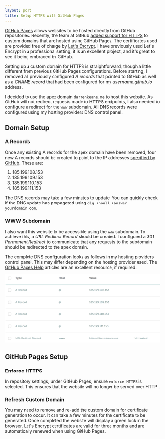 ```yaml
---
layout: post
title: Setup HTTPS with GitHub Pages
---
```


[GitHub Pages](https://pages.github.com) allows websites to be hosted directly from GitHub repositories. Recently, the team at GitHub [added support for HTTPS](https://blog.github.com/2018-05-01-github-pages-custom-domains-https/) to custom domains that are hosted using GitHub Pages. The certificates used are provided free of charge by [Let's Encrypt](https://letsencrypt.org). I have previously used Let's Encrypt in a professional setting, it is an excellent project, and it's great to see it being embraced by GitHub.

Setting up a custom domain for HTTPS is straightforward, though a little different from previous GitHub Pages configurations. Before starting, I removed all previously configured *A records* that pointed to GitHub as well as a *CNAME record* that had been configured for my *username.github.io* address.

 I decided to use the apex domain `darrenkeane.me` to host this website. As GitHub will not redirect requests made to HTTPS endpoints, I also needed to configure a redirect for the `www` subdomain. All DNS records were configured using my hosting providers DNS control panel.

## Domain Setup

### A Records

Once any existing A records for the apex domain have been removed, four new A records should be created to point to the IP addresses [specified by GitHub](https://help.github.com/articles/setting-up-an-apex-domain/). These are:

1. 185.199.108.153
2. 185.199.109.153
3. 185.199.110.153
4. 185.199.111.153

The DNS records may take a few minutes to update. You can quickly check if the DNS update has propagated using `dig +noall +answer yourdomain.com`.

### WWW Subdomain

I also want this website to be accessible using the `www` subdomain. To achieve this, a *URL Redirect Record* should be created. I configured a *301 Permanent Redirect* to communicate that any requests to the subdomain should be redirected to the apex domain.

The complete DNS configuration looks as follows in my hosting providers control panel. This may differ depending on the hosting provider used. The [GitHub Pages Help](https://help.github.com/articles/using-a-custom-domain-with-github-pages/) articles are an excellent resource, if required.

![GitHub Pages DNS Configuration](/resources/2018-08-06/DNS-Configuration.png)

## GitHub Pages Setup

### Enforce HTTPS

In repository settings, under GitHub Pages, ensure `enforce HTTPS` is selected. This ensures that the website will no longer be served over HTTP .

### Refresh Custom Domain

You may need to remove and re-add the custom domain for certificate generation to occur. It can take a few minutes for the certificate to be generated. Once completed the website will display a green lock in the browser. Let's Encrypt certificates are valid for three months and are automatically renewed when using GitHub Pages.
